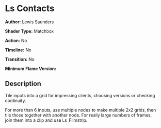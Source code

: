# Ls Contacts

**Author:** Lewis Saunders

**Shader Type:** Matchbox

**Action:** No

**Timeline:** No

**Transition:** No

**Minimum Flame Version:** 


## Description
Tile inputs into a grid for impressing clients, choosing versions or checking continuity.

For more than 6 inputs, use multiple nodes to make multiple 2x2 grids, then tile those together with another node.  For really large numbers of frames, join them into a clip and use Ls_Filmstrip.

